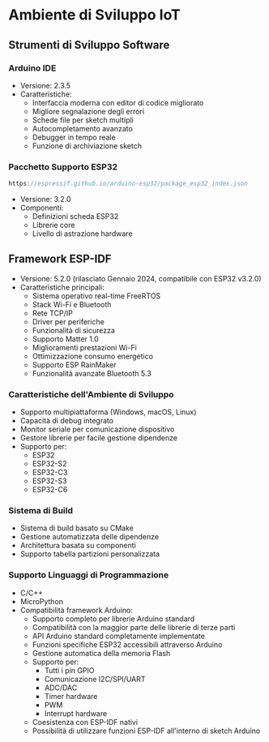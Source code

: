 # Ambiente di Sviluppo IoT

## Strumenti di Sviluppo Software

### Arduino IDE
- Versione: 2.3.5
- Caratteristiche:
  - Interfaccia moderna con editor di codice migliorato
  - Migliore segnalazione degli errori
  - Schede file per sketch multipli
  - Autocompletamento avanzato
  - Debugger in tempo reale
  - Funzione di archiviazione sketch

### Pacchetto Supporto ESP32

```cpp
https://espressif.github.io/arduino-esp32/package_esp32_index.json
```
- Versione: 3.2.0
- Componenti:
  - Definizioni scheda ESP32
  - Librerie core
  - Livello di astrazione hardware

## Framework ESP-IDF
- Versione: 5.2.0 (rilasciato Gennaio 2024, compatibile con ESP32 v3.2.0)
- Caratteristiche principali:
  - Sistema operativo real-time FreeRTOS
  - Stack Wi-Fi e Bluetooth
  - Rete TCP/IP
  - Driver per periferiche
  - Funzionalità di sicurezza
  - Supporto Matter 1.0
  - Miglioramenti prestazioni Wi-Fi
  - Ottimizzazione consumo energetico
  - Supporto ESP RainMaker
  - Funzionalità avanzate Bluetooth 5.3

### Caratteristiche dell'Ambiente di Sviluppo
- Supporto multipiattaforma (Windows, macOS, Linux)
- Capacità di debug integrato
- Monitor seriale per comunicazione dispositivo
- Gestore librerie per facile gestione dipendenze
- Supporto per:
  - ESP32
  - ESP32-S2
  - ESP32-C3
  - ESP32-S3
  - ESP32-C6

### Sistema di Build
- Sistema di build basato su CMake
- Gestione automatizzata delle dipendenze
- Architettura basata su componenti
- Supporto tabella partizioni personalizzata

### Supporto Linguaggi di Programmazione
- C/C++
- MicroPython
- Compatibilità framework Arduino:
  - Supporto completo per librerie Arduino standard
  - Compatibilità con la maggior parte delle librerie di terze parti
  - API Arduino standard completamente implementate
  - Funzioni specifiche ESP32 accessibili attraverso Arduino
  - Gestione automatica della memoria Flash
  - Supporto per:
    - Tutti i pin GPIO
    - Comunicazione I2C/SPI/UART
    - ADC/DAC
    - Timer hardware
    - PWM
    - Interrupt hardware
  - Coesistenza con ESP-IDF nativi
  - Possibilità di utilizzare funzioni ESP-IDF all'interno di sketch Arduino
